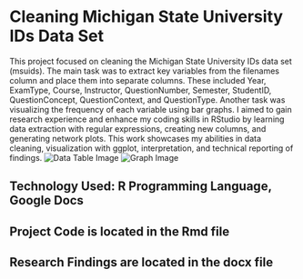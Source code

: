 # Cleaning Michigan State University IDs Data Set
This project focused on cleaning the Michigan State University IDs data set (msuids). The main task was to extract key variables from the filenames column and place them into separate columns. These included Year, ExamType, Course, Instructor, QuestionNumber, Semester, StudentID, QuestionConcept, QuestionContext, and QuestionType. Another task was visualizing the frequency of each variable using bar graphs. I aimed to gain research experience and enhance my coding skills in RStudio by learning data extraction with regular expressions, creating new columns, and generating network plots. This work showcases my abilities in data cleaning, visualization with ggplot, interpretation, and technical reporting of findings.
![Data Table Image](https://github.com/user-attachments/assets/2f4a72f3-aa69-4efe-a51f-e91a521a33f1)
![Graph Image](https://github.com/user-attachments/assets/93cdcbf7-16a5-4c22-840d-fa2a95d824b1)
## Technology Used: R Programming Language, Google Docs
## Project Code is located in the Rmd file
## Research Findings are located in the docx file
